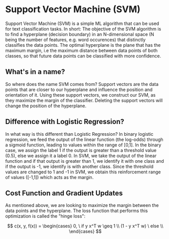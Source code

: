 # Support Vector Machine (SVM)

Support Vector Machine (SVM) is a simple ML algorithm that can be used for text classification tasks. In short: The objective of the SVM algorithm is to find a hyperplane (decision boundary) in an N-dimensional space (N being the number of features, e.g. word occurences) that distinctly classifies the data points. The optimal hyperplane is the plane that has the maximum margin, i.e the maximum distance between data points of both classes, so that future data points can be classified with more confidence. 

## What's in a name?

So where does the name SVM comes from? Support vectors are the data points that are closer to our hyperplane and influence the position and orientation of it. Using these support vectors, we construct our SVM, as they maximize the margin of the classifier. Deleting the support vectors will change the position of the hyperplane. 

## Difference with Logistic Regression? 

In what way is this different than Logistic Regression? In binary logistic regression, we feed the output of the linear function (the log-odds) through a sigmoid function, leading to values within the range of [0,1]. In the binary case, we assign the label 1 if the output is greater than a threshold value (0.5), else we assign it a label 0. In SVM, we take the output of the linear function and if that output is greater than 1, we identify it with one class and if the output is -1, we identify is with another class. Since the threshold values are changed to 1 and -1 in SVM, we obtain this reinforcement range of values ([-1,1]) which acts as the margin.

## Cost Function and Gradient Updates

As mentioned above, we are looking to maximize the margin between the data points and the hyperplane. The loss function that performs this optimization is called the "hinge loss":

$$ 
c(x, y, f(x)) = \begin{cases} 
            0, \ if y x^T w \geq 1 \\
            (1 - y x^T w) \ else \\
       \end{cases} 
$$




